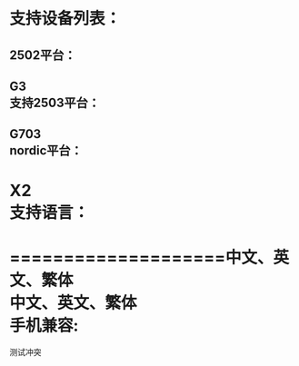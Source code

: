 支持设备列表：<br>
==========
2502平台：<br>
----------
G3<br>
支持2503平台：<br>
----------
G703<br>
nordic平台：<br>
----------
X2<br>
支持语言：<br>
====================
====================中文、英文、繁体<br>
中文、英文、繁体<br>
手机兼容:<br>
====================
测试冲突